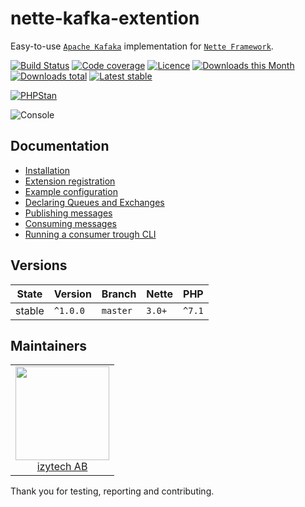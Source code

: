 # nette-kafka-extention

Easy-to-use [`Apache Kafaka`](https://kafka.apache.org//) implementation for [`Nette Framework`](https://github.com/nette/).

[![Build Status](https://img.shields.io/travis/izytechab/nette-kafka-extention.svg?style=flat-square)](https://travis-ci.org/nette-kafka-extention)
[![Code coverage](https://img.shields.io/coveralls/izytechab/nette-kafka-extention.svg?style=flat-square)](https://coveralls.io/r/nette-kafka-extention)
[![Licence](https://img.shields.io/packagist/l/izytechab/nette-kafka-extention.svg?style=flat-square)](https://packagist.org/packages/izytechab/nette-kafka-extention)
[![Downloads this Month](https://img.shields.io/packagist/dm/izytechab/nette-kafka-extention.svg??style=flat-square)](https://packagist.org/packages/izytechab/nette-kafka-extention)
[![Downloads total](https://img.shields.io/packagist/dt/izytechab/nette-kafka-extention.svg?style=flat-square)](https://packagist.org/packages/izytechab/nette-kafka-extention)
[![Latest stable](https://img.shields.io/packagist/v/izytechab/nette-kafka-extention.svg?style=flat-square)](https://packagist.org/packages/izytechab/nette-kafka-extention)

[![PHPStan](https://img.shields.io/badge/PHPStan-enabled-brightgreen.svg?style=flat-square)](https://github.com/phpstan/phpstan)

![](https://github.com/contributte/rabbitmq/blob/master/.docs/assets/console.png "Console")




## Documentation

- [Installation](.docs/README.md#installation)
- [Extension registration](.docs/README.md#extension-registration)
- [Example configuration](.docs/README.md#example-configuration)
- [Declaring Queues and Exchanges](.docs/README.md#declaring-queues-and-exchanges)
- [Publishing messages](.docs/README.md#publishing-messages)
- [Consuming messages](.docs/README.md#consuming-messages)
- [Running a consumer trough CLI](.docs/README.md#running-a-consumer-trough-cli)

## Versions

| State  | Version      | Branch   | Nette  | PHP     |
|--------|--------------|----------|--------|---------|
| stable | `^1.0.0`     | `master` | `3.0+` | `^7.1`  |

## Maintainers

<table>
  <tbody>
    <tr>
      <td align="center">
        <a href="https://github.com/izytechab">
            <img width="150" height="150" src="https://avatars.githubusercontent.com/izytechab">
        </a>
        </br>
        <a href="https://github.com/izytechab">izytech AB</a>
      </td>
    </tr>
  </tbody>
</table>

Thank you for testing, reporting and contributing.
